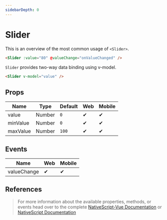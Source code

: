 ```yaml
---
sidebarDepth: 0
---
```


# Slider

This is an overview of the most common usage of `<Slider>`.

<DocExampleBox codeBox="https://codesandbox.io/s/8l36nz28p8?module=%2Fsrc%2FApp.vue">

```html
<Slider :value="80" @valueChange="onValueChanged" />
```

<SliderDoc />
</DocExampleBox>

`Slider` provides two-way data binding using v-model.

```html
<Slider v-model="value" />
```

## Props

| Name     | Type   | Default | Web | Mobile |
| -------- | ------ | ------- | --- | ------ |
| value    | Number | `0`     | ✔   | ✔      |
| minValue | Number | `0`     | ✔   | ✔      |
| maxValue | Number | `100`   | ✔   | ✔      |

## Events

| Name        | Web | Mobile |
| ----------- | --- | ------ |
| valueChange | ✔   | ✔      |

## References

> For more information about the available properties, methods, or events head over to the complete [NativeScript-Vue Documentation](https://nativescript-vue.org/en/docs/elements/components/slider/)
> or [NativeScript Documentation](https://docs.nativescript.org/api-reference/classes/_ui_slider_.slider)
